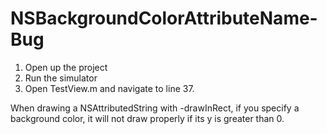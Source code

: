 NSBackgroundColorAttributeName-Bug
==================================

1. Open up the project
2. Run the simulator
3. Open TestView.m and navigate to line 37.

When drawing a NSAttributedString with -drawInRect, if you specify a background color, it will not draw properly if its y is greater than 0.
